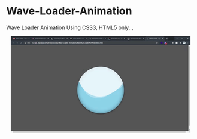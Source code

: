 # Wave-Loader-Animation
Wave Loader Animation Using CSS3, HTML5 only..,
<br/>
<p align="center">
<img src="Animated GIF-downsized.gif" class="justify-center"/>
</p>
